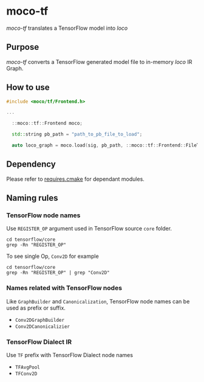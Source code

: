 # moco-tf

_moco-tf_ translates a TensorFlow model into _loco_

## Purpose

_moco-tf_ converts a TensorFlow generated model file to in-memory _loco_ IR Graph.

## How to use

```cxx
#include <moco/tf/Frontend.h>

...

  ::moco::tf::Frontend moco;

  std::string pb_path = "path_to_pb_file_to_load";

  auto loco_graph = moco.load(sig, pb_path, ::moco::tf::Frontend::FileType::Binary);
```

## Dependency

Please refer to [requires.cmake](./requires.cmake) for dependant modules.

## Naming rules

### TensorFlow node names

Use `REGISTER_OP` argument used in TensorFlow source `core` folder.

```
cd tensorflow/core
grep -Rn "REGISTER_OP"
```

To see single Op, `Conv2D` for example
```
cd tensorflow/core
grep -Rn "REGISTER_OP" | grep "Conv2D"
```

### Names related with TensorFlow nodes

Like `GraphBuilder` and `Canonicalization`, TensorFlow node names can be used as
prefix or suffix.

- `Conv2DGraphBuilder`
- `Conv2DCanonicalizier`

### TensorFlow Dialect IR

Use `TF` prefix with TensorFlow Dialect node names

- `TFAvgPool`
- `TFConv2D`
